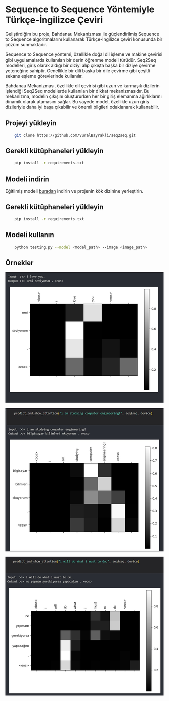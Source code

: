 
# Sequence to Sequence Yöntemiyle Türkçe-İngilizce Çeviri

Geliştirdiğim bu proje, Bahdanau Mekanizması ile güçlendirilmiş Sequence to Sequence algoritmalarını kullanarak Türkçe-İngilizce çeviri konusunda bir çözüm sunmaktadır.

Sequence to Sequence yöntemi, özellikle doğal dil işleme ve makine çevirisi gibi uygulamalarda kullanılan bir derin öğrenme modeli türüdür. Seq2Seq modelleri, giriş olarak aldığı bir diziyi alıp çıkışta başka bir diziye çevirme yeteneğine sahiptir. Genellikle bir dili başka bir dile çevirme gibi çeşitli sekans eşleme görevlerinde kullanılır.

Bahdanau Mekanizması, özellikle dil çevirisi gibi uzun ve karmaşık dizilerin işlendiği Seq2Seq modellerde kullanılan bir dikkat mekanizmasıdır. Bu mekanizma, modelin çıkışını oluştururken her bir giriş elemanına ağırlıklarını dinamik olarak atamasını sağlar. Bu sayede model, özellikle uzun giriş dizileriyle daha iyi başa çıkabilir ve önemli bilgileri odaklanarak kullanabilir.


## Projeyi yükleyin

```bash
    git clone https://github.com/VuralBayrakli/seq2seq.git
```

## Gerekli kütüphaneleri yükleyin
```bash
    pip install -r requirements.txt
```
## Modeli indirin
Eğitilmiş modeli [buradan](https://drive.google.com/file/d/1MmNC5HQViKJnPwc3an1dKDm0uqhLmqPO/view?usp=sharing) indirin ve projenin kök dizinine yerleştirin.


## Gerekli kütüphaneleri yükleyin
```bash
    pip install -r requirements.txt
```

## Modeli kullanın
```bash
    python testing.py --model <model_path> --image <image_path>
```

## Örnekler

![App Screenshot](https://github.com/VuralBayrakli/seq2seq/blob/master/ss/ss1.jpg)

![App Screenshot](https://github.com/VuralBayrakli/seq2seq/blob/master/ss/ss2.jpg)

![App Screenshot](https://github.com/VuralBayrakli/seq2seq/blob/master/ss/ss3.jpg)
